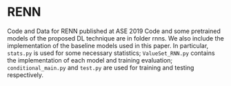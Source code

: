 # RENN
Code and Data for RENN published at ASE 2019
Code and some pretrained models of the proposed DL technique are in folder rnns. We also include the implementation of the baseline models used in this paper. In particular, `stats.py` is used for some necessary statistics; `ValueSet_RNN.py` contains the implementation of each model and training evaluation; `conditional_main.py` and `test.py` are used for training and testing respectively.
